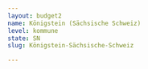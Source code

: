 ```yaml
---
layout: budget2
name: Königstein (Sächsische Schweiz)
level: kommune
state: SN
slug: Königstein-Sächsische-Schweiz

---
```



